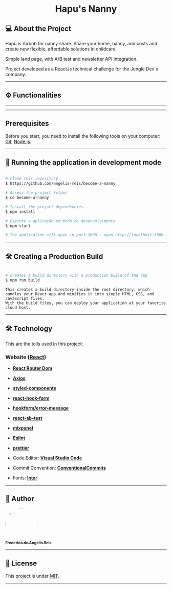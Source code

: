 <h1 align="center">
    Hapu's Nanny
</h1>

## 💻 About the Project

Hapu is Airbnb for nanny share. Share your home, nanny, and costs and create new flexible, affordable solutions in childcare.

Simple land page, with A/B test and newsletter API integration.

Project developed as a ReactJs technical challenge for the Jungle Dev's company.

---

## ⚙️ Functionalities


---



---

## Prerequisites

Before you start, you need to install the following tools on your computer:
[Git](https://git-scm.com), [Node.js](https://nodejs.org/en/).

---

## 🧭 Running the application in development mode

```bash

# Clone this repository
$ https://github.com/angelis-reis/become-a-nanny

# Access the project folder
$ cd become-a-nanny

# Install the project dependencies
$ npm install

# Execute a aplicação em modo de desenvolvimento
$ npm start

# The application will open in port:3000 - open http://localhost:3000 in your browser

```

---



## 🛠 Creating a Production Build

```bash

# creates a build directory with a production build of the app
$ npm run build

```

    This creates a build directory inside the root directory, which bundles your React app and minifies it into simple HTML, CSS, and JavaScript files.
    With the build files, you can deploy your application at your favorite cloud host.

---

## 🛠 Technology

This are the tolls used in this project:

### **Website** ([React](https://reactjs.org/))

-   **[React Router Dom](https://github.com/ReactTraining/react-router/tree/master/packages/react-router-dom)**
-   **[Axios](https://github.com/axios/axios)**
-   **[styled-components](https://github.com/styled-components/styled-components)**
-   **[react-hook-form](https://github.com/react-hook-form/react-hook-form)**
-   **[hookform/error-message](https://github.com/react-hook-form/error-message)**
-   **[react-ab-test](https://github.com/marvelapp/react-ab-test)**
-   **[mixpanel](https://github.com/mixpanel/mixpanel-js)**
-   **[Eslint](https://github.com/eslint/eslint)**
-   **[prettier](https://github.com/prettier/prettier)**

-   Code Editor: **[Visual Studio Code](https://code.visualstudio.com/)**
-   Commit Convention: **[ConventionalCommits](https://www.conventionalcommits.org/en/v1.0.0/)**
-   Fonts: **[Inter](https://fonts.googleapis.com/css2?family=Inter:wght@400;500&display=swap')**

---

## 🦸 Author

<a href="https://github.com/angelis-reis">
<img style="border-radius: 50%;" src="https://avatars.githubusercontent.com/u/18598530?v=4" width="100px;" alt=""/>
<br />
<sub><b>Frederico de Angelis Reis</b></sub></a>
<br />

---

## 📝 License

This project is under [MIT](./LICENSE).


---
